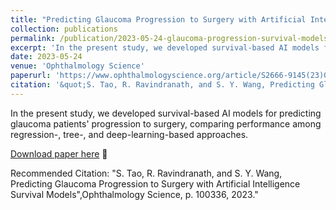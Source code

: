 ```yaml
---
title: "Predicting Glaucoma Progression to Surgery with Artificial Intelligence Survival Models"
collection: publications
permalink: /publication/2023-05-24-glaucoma-progression-survival-models
excerpt: 'In the present study, we developed survival-based AI models for predicting glaucoma patients&apos; progression to surgery, comparing performance among regression-, tree-, and deep-learning-based approaches.'
date: 2023-05-24
venue: 'Ophthalmology Science'
paperurl: 'https://www.ophthalmologyscience.org/article/S2666-9145(23)00068-4/fulltext'
citation: '&quot;S. Tao, R. Ravindranath, and S. Y. Wang, Predicting Glaucoma Progression to Surgery with Artificial Intelligence Survival Models&quot;, Ophthalmology Science, p. 100336, 2023.&quot;'
---
```

In the present study, we developed survival-based AI models for predicting glaucoma patients&apos; progression to surgery, comparing performance among regression-, tree-, and deep-learning-based approaches.

[Download paper here](https://www.ophthalmologyscience.org/article/S2666-9145(23)00068-4/fulltext) 📝

Recommended Citation: "S. Tao, R. Ravindranath, and S. Y. Wang, Predicting Glaucoma Progression to Surgery with Artificial Intelligence Survival Models",Ophthalmology Science, p. 100336, 2023."